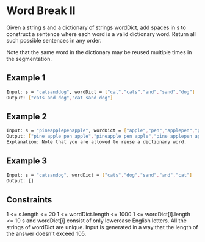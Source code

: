 # Word Break II

Given a string s and a dictionary of strings wordDict, add spaces in s to construct a sentence where each word is a valid dictionary word. Return all such possible sentences in any order.

Note that the same word in the dictionary may be reused multiple times in the segmentation.

## Example 1

```bash
Input: s = "catsanddog", wordDict = ["cat","cats","and","sand","dog"]
Output: ["cats and dog","cat sand dog"]
```

## Example 2

```bash
Input: s = "pineapplepenapple", wordDict = ["apple","pen","applepen","pine","pineapple"]
Output: ["pine apple pen apple","pineapple pen apple","pine applepen apple"]
Explanation: Note that you are allowed to reuse a dictionary word.
```

## Example 3

```bash
Input: s = "catsandog", wordDict = ["cats","dog","sand","and","cat"]
Output: []
```

## Constraints

1 <= s.length <= 20
1 <= wordDict.length <= 1000
1 <= wordDict[i].length <= 10
s and wordDict[i] consist of only lowercase English letters.
All the strings of wordDict are unique.
Input is generated in a way that the length of the answer doesn't exceed 105.